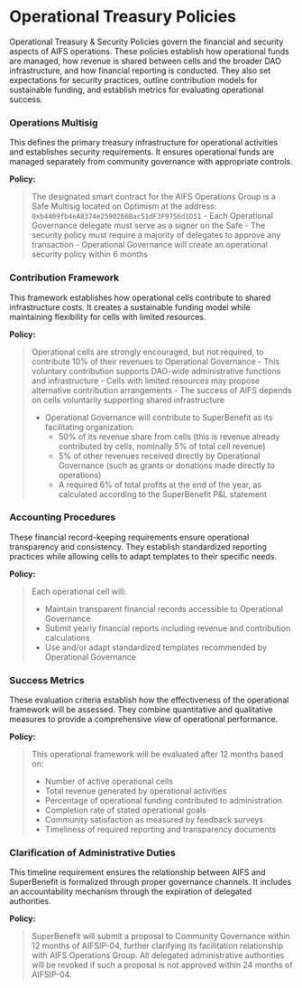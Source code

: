 # Operational Treasury Policies

Operational Treasury & Security Policies govern the financial and security aspects of AIFS operations. These policies establish how operational funds are managed, how revenue is shared between cells and the broader DAO infrastructure, and how financial reporting is conducted. They also set expectations for security practices, outline contribution models for sustainable funding, and establish metrics for evaluating operational success.

### Operations Multisig

This defines the primary treasury infrastructure for operational activities and establishes security requirements. It ensures operational funds are managed separately from community governance with appropriate controls.

**Policy:**

> The designated smart contract for the AIFS Operations Group is a Safe Multisig located on Optimism at the address: `0xb4409fb4eA8374e2590266Bac51dF3F9756d1D51` - Each Operational Governance delegate must serve as a signer on the Safe - The security policy must require a majority of delegates to approve any transaction - Operational Governance will create an operational security policy within 6 months

### Contribution Framework

This framework establishes how operational cells contribute to shared infrastructure costs. It creates a sustainable funding model while maintaining flexibility for cells with limited resources.

**Policy:**

> Operational cells are strongly encouraged, but not required, to contribute 10% of their revenues to Operational Governance - This voluntary contribution supports DAO-wide administrative functions and infrastructure - Cells with limited resources may propose alternative contribution arrangements - The success of AIFS depends on cells voluntarily supporting shared infrastructure
>
> * Operational Governance will contribute to SuperBenefit as its facilitating organization:
>   * 50% of its revenue share from cells (this is revenue already contributed by cells, nominally 5% of total cell revenue)
>   * 5% of other revenues received directly by Operational Governance (such as grants or donations made directly to operations)
>   * A required 6% of total profits at the end of the year, as calculated according to the SuperBenefit P\&L statement

### Accounting Procedures

These financial record-keeping requirements ensure operational transparency and consistency. They establish standardized reporting practices while allowing cells to adapt templates to their specific needs.

**Policy:**

> Each operational cell will:
>
> * Maintain transparent financial records accessible to Operational Governance
> * Submit yearly financial reports including revenue and contribution calculations
> * Use and/or adapt standardized templates recommended by Operational Governance

### Success Metrics

These evaluation criteria establish how the effectiveness of the operational framework will be assessed. They combine quantitative and qualitative measures to provide a comprehensive view of operational performance.

**Policy:**

> This operational framework will be evaluated after 12 months based on:
>
> * Number of active operational cells
> * Total revenue generated by operational activities
> * Percentage of operational funding contributed to administration
> * Completion rate of stated operational goals
> * Community satisfaction as measured by feedback surveys
> * Timeliness of required reporting and transparency documents

### Clarification of Administrative Duties

This timeline requirement ensures the relationship between AIFS and SuperBenefit is formalized through proper governance channels. It includes an accountability mechanism through the expiration of delegated authorities.

**Policy:**

> SuperBenefit will submit a proposal to Community Governance within 12 months of AIFSIP-04, further clarifying its facilitation relationship with AIFS Operations Group. All delegated administrative authorities will be revoked if such a proposal is not approved within 24 months of AIFSIP-04.
